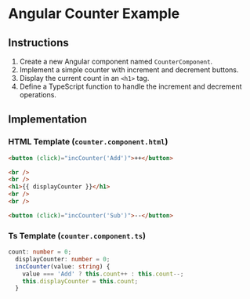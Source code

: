 # Angular Counter Example

## Instructions

1. Create a new Angular component named `CounterComponent`.
2. Implement a simple counter with increment and decrement buttons.
3. Display the current count in an `<h1>` tag.
4. Define a TypeScript function to handle the increment and decrement operations.

## Implementation

### HTML Template (`counter.component.html`)

```html
<button (click)="incCounter('Add')">++</button>

<br />
<br />
<h1>{{ displayCounter }}</h1>
<br />
<br />

<button (click)="incCounter('Sub')">--</button>
```

### Ts Template (`counter.component.ts`)

```typescript
count: number = 0;
  displayCounter: number = 0;
  incCounter(value: string) {
    value === 'Add' ? this.count++ : this.count--;
    this.displayCounter = this.count;
  }
```
